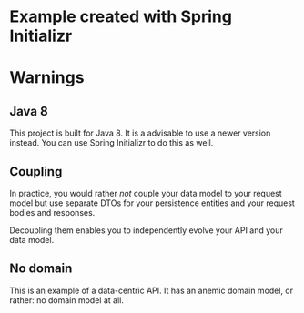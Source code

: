 # Example created with Spring Initializr

# Warnings

## Java 8
This project is built for Java 8.
It is a advisable to use a newer version instead.
You can use Spring Initializr to do this as well.

## Coupling
In practice, you would rather *not* couple your data model to your request model
but use separate DTOs for your persistence entities and your request bodies and responses.

Decoupling them enables you to independently evolve your API and your data model.

## No domain
This is an example of a data-centric API.
It has an anemic domain model, or rather: no domain model at all.
